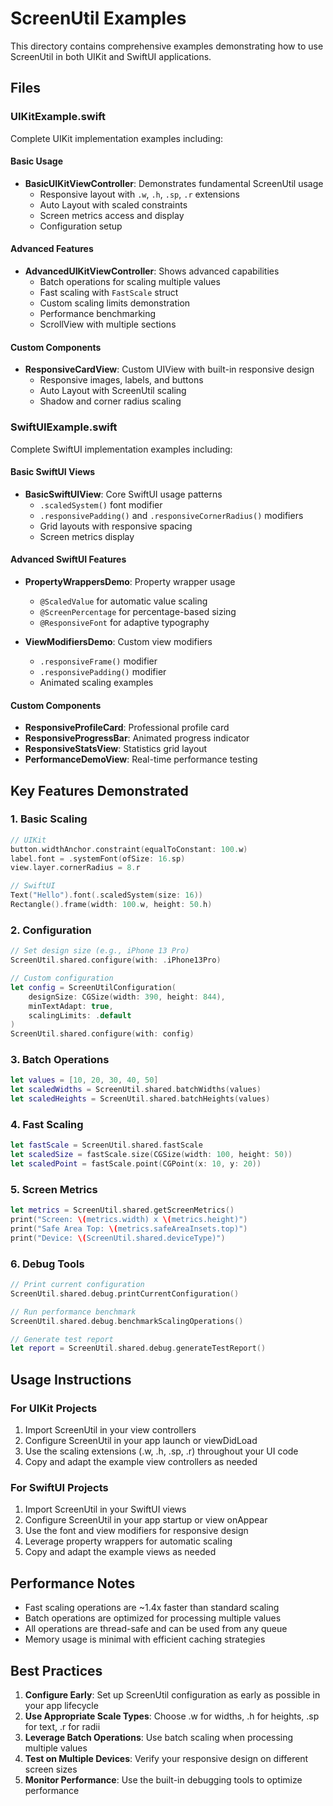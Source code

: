 # ScreenUtil Examples

This directory contains comprehensive examples demonstrating how to use ScreenUtil in both UIKit and SwiftUI applications.

## Files

### UIKitExample.swift
Complete UIKit implementation examples including:

#### Basic Usage
- **BasicUIKitViewController**: Demonstrates fundamental ScreenUtil usage
  - Responsive layout with `.w`, `.h`, `.sp`, `.r` extensions
  - Auto Layout with scaled constraints
  - Screen metrics access and display
  - Configuration setup

#### Advanced Features
- **AdvancedUIKitViewController**: Shows advanced capabilities
  - Batch operations for scaling multiple values
  - Fast scaling with `FastScale` struct
  - Custom scaling limits demonstration
  - Performance benchmarking
  - ScrollView with multiple sections

#### Custom Components
- **ResponsiveCardView**: Custom UIView with built-in responsive design
  - Responsive images, labels, and buttons
  - Auto Layout with ScreenUtil scaling
  - Shadow and corner radius scaling

### SwiftUIExample.swift
Complete SwiftUI implementation examples including:

#### Basic SwiftUI Views
- **BasicSwiftUIView**: Core SwiftUI usage patterns
  - `.scaledSystem()` font modifier
  - `.responsivePadding()` and `.responsiveCornerRadius()` modifiers
  - Grid layouts with responsive spacing
  - Screen metrics display

#### Advanced SwiftUI Features
- **PropertyWrappersDemo**: Property wrapper usage
  - `@ScaledValue` for automatic value scaling
  - `@ScreenPercentage` for percentage-based sizing
  - `@ResponsiveFont` for adaptive typography

- **ViewModifiersDemo**: Custom view modifiers
  - `.responsiveFrame()` modifier
  - `.responsivePadding()` modifier
  - Animated scaling examples

#### Custom Components
- **ResponsiveProfileCard**: Professional profile card
- **ResponsiveProgressBar**: Animated progress indicator
- **ResponsiveStatsView**: Statistics grid layout
- **PerformanceDemoView**: Real-time performance testing

## Key Features Demonstrated

### 1. Basic Scaling
```swift
// UIKit
button.widthAnchor.constraint(equalToConstant: 100.w)
label.font = .systemFont(ofSize: 16.sp)
view.layer.cornerRadius = 8.r

// SwiftUI
Text("Hello").font(.scaledSystem(size: 16))
Rectangle().frame(width: 100.w, height: 50.h)
```

### 2. Configuration
```swift
// Set design size (e.g., iPhone 13 Pro)
ScreenUtil.shared.configure(with: .iPhone13Pro)

// Custom configuration
let config = ScreenUtilConfiguration(
    designSize: CGSize(width: 390, height: 844),
    minTextAdapt: true,
    scalingLimits: .default
)
ScreenUtil.shared.configure(with: config)
```

### 3. Batch Operations
```swift
let values = [10, 20, 30, 40, 50]
let scaledWidths = ScreenUtil.shared.batchWidths(values)
let scaledHeights = ScreenUtil.shared.batchHeights(values)
```

### 4. Fast Scaling
```swift
let fastScale = ScreenUtil.shared.fastScale
let scaledSize = fastScale.size(CGSize(width: 100, height: 50))
let scaledPoint = fastScale.point(CGPoint(x: 10, y: 20))
```

### 5. Screen Metrics
```swift
let metrics = ScreenUtil.shared.getScreenMetrics()
print("Screen: \(metrics.width) x \(metrics.height)")
print("Safe Area Top: \(metrics.safeAreaInsets.top)")
print("Device: \(ScreenUtil.shared.deviceType)")
```

### 6. Debug Tools
```swift
// Print current configuration
ScreenUtil.shared.debug.printCurrentConfiguration()

// Run performance benchmark
ScreenUtil.shared.debug.benchmarkScalingOperations()

// Generate test report
let report = ScreenUtil.shared.debug.generateTestReport()
```

## Usage Instructions

### For UIKit Projects
1. Import ScreenUtil in your view controllers
2. Configure ScreenUtil in your app launch or viewDidLoad
3. Use the scaling extensions (.w, .h, .sp, .r) throughout your UI code
4. Copy and adapt the example view controllers as needed

### For SwiftUI Projects
1. Import ScreenUtil in your SwiftUI views
2. Configure ScreenUtil in your app startup or view onAppear
3. Use the font and view modifiers for responsive design
4. Leverage property wrappers for automatic scaling
5. Copy and adapt the example views as needed

## Performance Notes

- Fast scaling operations are ~1.4x faster than standard scaling
- Batch operations are optimized for processing multiple values
- All operations are thread-safe and can be used from any queue
- Memory usage is minimal with efficient caching strategies

## Best Practices

1. **Configure Early**: Set up ScreenUtil configuration as early as possible in your app lifecycle
2. **Use Appropriate Scale Types**: Choose .w for widths, .h for heights, .sp for text, .r for radii
3. **Leverage Batch Operations**: Use batch scaling when processing multiple values
4. **Test on Multiple Devices**: Verify your responsive design on different screen sizes
5. **Monitor Performance**: Use the built-in debugging tools to optimize performance